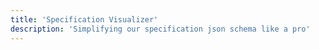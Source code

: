 ```yaml
---
title: 'Specification Visualizer'
description: 'Simplifying our specification json schema like a pro'
---
```


<Visualizer />
